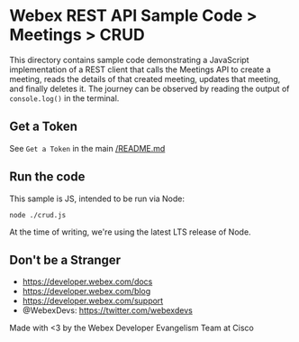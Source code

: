 # Webex REST API Sample Code > Meetings > CRUD

This directory contains sample code demonstrating a JavaScript implementation of a REST client that calls the Meetings API to create a meeting, reads the details of that created meeting, updates that meeting, and finally deletes it. The journey can be observed by reading the output of `console.log()` in the terminal.

## Get a Token

See `Get a Token` in the main [/README.md](../../README.md)

## Run the code

This sample is JS, intended to be run via Node:

`node ./crud.js`

At the time of writing, we're using the latest LTS release of Node.

## Don't be a Stranger

- https://developer.webex.com/docs
- https://developer.webex.com/blog
- https://developer.webex.com/support
- @WebexDevs: https://twitter.com/webexdevs

Made with <3 by the Webex Developer Evangelism Team at Cisco
